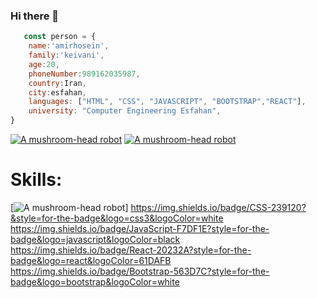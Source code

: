 ### Hi there 👋

```javascript
   const person = {
    name:'amirhosein',
    family:'keivani',
    age:20,
    phoneNumber:989162035987,
    country:Iran,
    city:esfahan,
    languages: ["HTML", "CSS", "JAVASCRIPT", "BOOTSTRAP","REACT"],
    university: "Computer Engineering Esfahan",
}
```
[![A mushroom-head robot](https://img.shields.io/badge/Codepen-000000?style=for-the-badge&logo=codepen&logoColor=white)](https://codecademy.com)
[![A mushroom-head robot](https://img.shields.io/badge/Instagram-E4405F?style=for-the-badge&logo=instagram&logoColor=white)](https://www.instagram.com/amirkvni?igsh=NzVobWo0OGw4ZmJs)
# Skills:
[![A mushroom-head robot](https://img.shields.io/badge/HTML-239120?style=for-the-badge&logo=html5&logoColor=white)]
https://img.shields.io/badge/CSS-239120?&style=for-the-badge&logo=css3&logoColor=white
https://img.shields.io/badge/JavaScript-F7DF1E?style=for-the-badge&logo=javascript&logoColor=black
https://img.shields.io/badge/React-20232A?style=for-the-badge&logo=react&logoColor=61DAFB
https://img.shields.io/badge/Bootstrap-563D7C?style=for-the-badge&logo=bootstrap&logoColor=white
